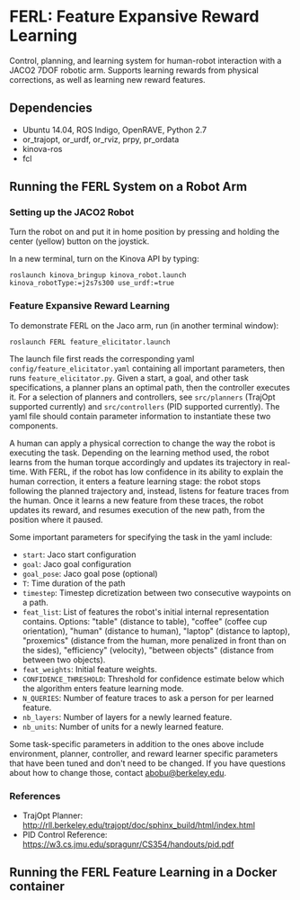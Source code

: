 # FERL: Feature Expansive Reward Learning

Control, planning, and learning system for human-robot interaction with a JACO2 7DOF robotic arm. Supports learning rewards from physical corrections, as well as learning new reward features.

## Dependencies
* Ubuntu 14.04, ROS Indigo, OpenRAVE, Python 2.7
* or_trajopt, or_urdf, or_rviz, prpy, pr_ordata
* kinova-ros
* fcl

## Running the FERL System on a Robot Arm
### Setting up the JACO2 Robot
Turn the robot on and put it in home position by pressing and holding the center (yellow) button on the joystick.

In a new terminal, turn on the Kinova API by typing:
```
roslaunch kinova_bringup kinova_robot.launch kinova_robotType:=j2s7s300 use_urdf:=true
```

### Feature Expansive Reward Learning
To demonstrate FERL on the Jaco arm, run (in another terminal window):
```
roslaunch FERL feature_elicitator.launch
```
The launch file first reads the corresponding yaml `config/feature_elicitator.yaml` containing all important parameters, then runs `feature_elicitator.py`. Given a start, a goal, and other task specifications, a planner plans an optimal path, then the controller executes it. For a selection of planners and controllers, see `src/planners` (TrajOpt supported currently) and `src/controllers` (PID supported currently). The yaml file should contain parameter information to instantiate these two components.

A human can apply a physical correction to change the way the robot is executing the task. Depending on the learning method used, the robot learns from the human torque accordingly and updates its trajectory in real-time. With FERL, if the robot has low confidence in its ability to explain the human correction, it enters a feature learning stage: the robot stops following the planned trajectory and, instead, listens for feature traces from the human. Once it learns a new feature from these traces, the robot updates its reward, and resumes execution of the new path, from the position where it paused.

Some important parameters for specifying the task in the yaml include:
* `start`: Jaco start configuration
* `goal`: Jaco goal configuration
* `goal_pose`: Jaco goal pose (optional)
* `T`: Time duration of the path
* `timestep`: Timestep dicretization between two consecutive waypoints on a path.
* `feat_list`: List of features the robot's initial internal representation contains. Options: "table" (distance to table), "coffee" (coffee cup orientation), "human" (distance to human), "laptop" (distance to laptop), "proxemics" (distance from the human, more penalized in front than on the sides), "efficiency" (velocity), "between objects" (distance from between two objects).
* `feat_weights`: Initial feature weights.
* `CONFIDENCE_THRESHOLD`: Threshold for confidence estimate below which the
  algorithm enters feature learning mode.
* `N_QUERIES`: Number of feature traces to ask a person for per learned feature.
* `nb_layers`: Number of layers for a newly learned feature.
* `nb_units`: Number of units for a newly learned feature.

Some task-specific parameters in addition to the ones above include
environment, planner, controller, and reward learner specific parameters that have been tuned and
don't need to be changed. If you have questions about how to change those,
contact abobu@berkeley.edu.

### References
* TrajOpt Planner: http://rll.berkeley.edu/trajopt/doc/sphinx_build/html/index.html
* PID Control Reference: https://w3.cs.jmu.edu/spragunr/CS354/handouts/pid.pdf

## Running the FERL Feature Learning in a Docker container

